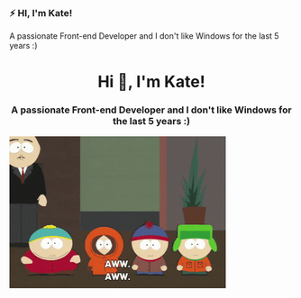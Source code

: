 ### ⚡ HI, I'm Kate!

A passionate Front-end Developer and I don't like Windows for the last 5 years :)


<h1 align="center">Hi 👋, I'm Kate! </h1>
<h3 align="center">A passionate Front-end Developer and I don't like Windows for the last 5 years :)  </h3>

![image](https://github.com/zvarychkat1/zvarychkat1/blob/master/SouthPark.gif)
  
